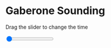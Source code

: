 <h1>Gaberone Sounding</h1>
<p>Drag the slider to change the time</p>

<div class="slidecontainer">
<input oninput='setImage(this)' class="slider" type="range" min="0" max="7" value="0" step="1" />
<img id='img'/>
</div>

<script>
var img = document.getElementById('img');
var img_array = ['/assets/images/skwt/skd_gaberone_wrfout_d01_2020-06-30_12:00:00.png',
'/assets/images/skwt/skd_gaberone_wrfout_d01_2020-06-30_18:00:00.png',
'/assets/images/skwt/skd_gaberone_wrfout_d01_2020-07-01_00:00:00.png',
'/assets/images/skwt/skd_gaberone_wrfout_d01_2020-07-01_06:00:00.png',
'/assets/images/skwt/skd_gaberone_wrfout_d01_2020-07-01_12:00:00.png',
'/assets/images/skwt/skd_gaberone_wrfout_d01_2020-07-01_18:00:00.png',
'/assets/images/skwt/skd_gaberone_wrfout_d01_2020-07-02_00:00:00.png',];
function setImage(obj)
{
        var value = obj.value;
        img.src = img_array[value];

}
</script>
